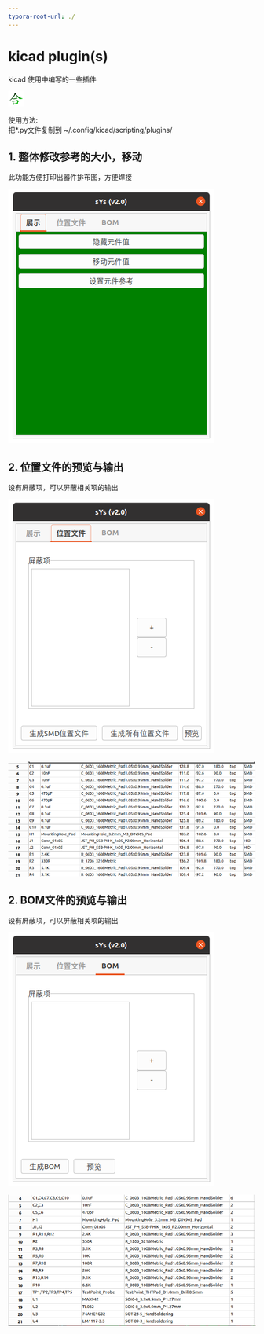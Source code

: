 ```yaml
---
typora-root-url: ./
---
```


# kicad plugin(s)

kicad 使用中编写的一些插件

![sys](/sys.png)

使用方法:  
    把*.py文件复制到 ~/.config/kicad/scripting/plugins/  



## 1.  整体修改参考的大小，移动

此功能方便打印出器件排布图，方便焊接

![1](/image/1.png)



## 2. 位置文件的预览与输出

设有屏蔽项，可以屏蔽相关项的输出

![2](/image/2.png)

![4](/image/4.png)



## 2. BOM文件的预览与输出

设有屏蔽项，可以屏蔽相关项的输出

![3](/image/3.png)



![5](/image/5.png)